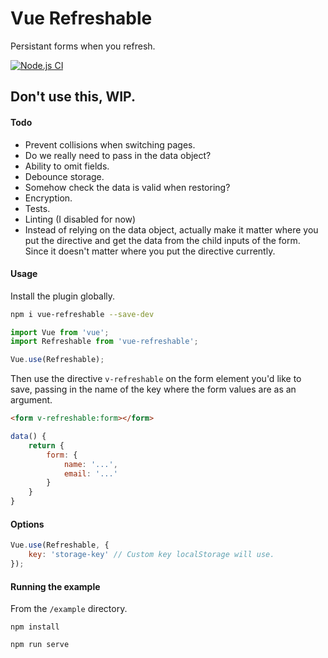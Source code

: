 # Vue Refreshable
Persistant forms when you refresh.

[![Node.js CI](https://github.com/jaymo107/vue-refreshable/actions/workflows/node.js.yml/badge.svg?branch=main)](https://github.com/jaymo107/vue-refreshable/actions/workflows/node.js.yml)

## Don't use this, WIP.

#### Todo
- Prevent collisions when switching pages.
- Do we really need to pass in the data object?
- Ability to omit fields.
- Debounce storage.
- Somehow check the data is valid when restoring?
- Encryption.
- Tests.
- Linting (I disabled for now)
- Instead of relying on the data object, actually make it matter where you put the directive and get the data from the child inputs of the form. Since it doesn't matter where you put the directive currently.

#### Usage
Install the plugin globally.

```sh
npm i vue-refreshable --save-dev
```

```js
import Vue from 'vue';
import Refreshable from 'vue-refreshable';

Vue.use(Refreshable);
```

Then use the directive `v-refreshable` on the form element you'd like to save, passing in the name of the key where the form values are as an argument.

```html
<form v-refreshable:form></form>
```

```js
data() {
    return {
        form: {
            name: '...',
            email: '...'
        }
    }
}

```

#### Options
```js
Vue.use(Refreshable, {
    key: 'storage-key' // Custom key localStorage will use.
});
```

#### Running the example
From the `/example` directory.
```
npm install
```

```
npm run serve
```